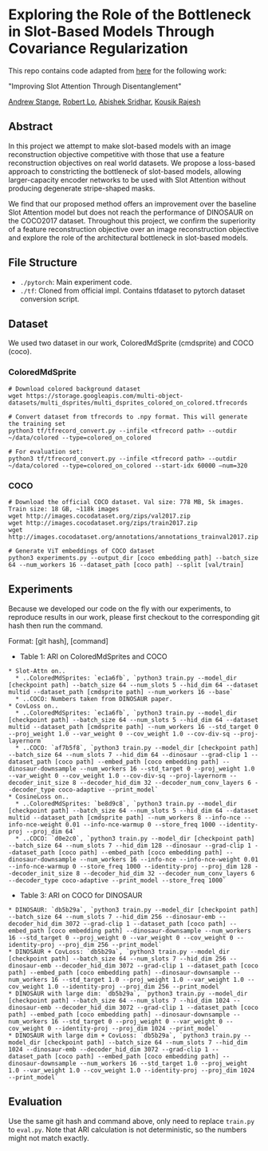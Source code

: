 # Exploring the Role of the Bottleneck in Slot-Based Models Through Covariance Regularization

This repo contains code adapted from [here](https://github.com/evelinehong/slot-attention-pytorch) for the following work:

"Improving Slot Attention Through Disentanglement"

[Andrew Stange](https://www.linkedin.com/in/andrewstange1/), [Robert Lo](https://robertlo.tech), [Abishek Sridhar](https://www.linkedin.com/in/abishek-sridhar5/), [Kousik Rajesh](https://www.linkedin.com/in/kousik-rajesh/)

## Abstract

In this project we attempt to make slot-based models with an image reconstruction objective competitive with those that use a feature reconstruction objectives on real world datasets. We propose a loss-based approach to constricting the bottleneck of slot-based models, allowing larger-capacity encoder networks to be used with Slot Attention without producing degenerate stripe-shaped masks. 
    
We find that our proposed method offers an improvement over the baseline Slot Attention model but does not reach the performance of DINOSAUR on the COCO2017 dataset. Throughout this project, we confirm the superiority of a feature reconstruction objective over an image reconstruction objective and explore the role of the architectural bottleneck in slot-based models.

## File Structure

* `./pytorch`: Main experiment code.
* `./tf`: Cloned from official impl. Contains tfdataset to pytorch dataset conversion script.

## Dataset

We used two dataset in our work, ColoredMdSprite (cmdsprite) and COCO (coco).

### ColoredMdSprite

```
# Download colored background dataset
wget https://storage.googleapis.com/multi-object-datasets/multi_dsprites/multi_dsprites_colored_on_colored.tfrecords

# Convert dataset from tfrecords to .npy format. This will generate the training set
python3 tf/tfrecord_convert.py --infile <tfrecord path> --outdir ~/data/colored --type=colored_on_colored

# For evaluation set:
python3 tf/tfrecord_convert.py --infile <tfrecord path> --outdir ~/data/colored --type=colored_on_colored --start-idx 60000 –num=320
```

### COCO

```
# Download the official COCO dataset. Val size: 778 MB, 5k images. Train size: 18 GB, ~118k images
wget http://images.cocodataset.org/zips/val2017.zip
wget http://images.cocodataset.org/zips/train2017.zip
wget http://images.cocodataset.org/annotations/annotations_trainval2017.zip

# Generate ViT embeddings of COCO dataset
python3 experiments.py --output_dir [coco embedding path] --batch_size 64 --num_workers 16 --dataset_path [coco path] --split [val/train]
```

## Experiments

Because we developed our code on the fly with our experiments, to reproduce results in our work, please first checkout to the corresponding git hash then run the command.

Format: [git hash], [command]

* Table 1: ARI on ColoredMdSprites and COCO
```
* Slot-Attn on..
  * ..ColoredMdSprites: `ec1a6fb`, `python3 train.py --model_dir [checkpoint path] --batch_size 64 --num_slots 5 --hid_dim 64 --dataset multid --dataset_path [cmdsprite path] --num_workers 16 --base`
  * ..COCO: Numbers taken from DINOSAUR paper.
* CovLoss on..
  * ..ColoredMdSprites: `ec1a6fb`, `python3 train.py --model_dir [checkpoint path] --batch_size 64 --num_slots 5 --hid_dim 64 --dataset multid --dataset_path [cmdsprite path] --num_workers 16 --std_target 0 --proj_weight 1.0 --var_weight 0 --cov_weight 1.0 --cov-div-sq --proj-layernorm`
  * ..COCO: `af7b5f8`, `python3 train.py --model_dir [checkpoint path] --batch_size 64 --num_slots 7 --hid_dim 64 --dinosaur --grad-clip 1 --dataset_path [coco path] --embed_path [coco embedding path] --dinosaur-downsample --num_workers 16 --std_target 0 --proj_weight 1.0 --var_weight 0 --cov_weight 1.0 --cov-div-sq --proj-layernorm --decoder_init_size 8 --decoder_hid_dim 32 --decoder_num_conv_layers 6 --decoder_type coco-adaptive --print_model`
* CosineLoss on..
  * ..ColoredMdSprites: `be8d9c8`, `python3 train.py --model_dir [checkpoint path] --batch_size 64 --num_slots 5 --hid_dim 64 --dataset multid --dataset_path [cmdsprite path] --num_workers 8 --info-nce --info-nce-weight 0.01 --info-nce-warmup 0 --store_freq 1000 --identity-proj --proj_dim 64`
  * ..COCO: `d0e2c0`, `python3 train.py --model_dir [checkpoint path] --batch_size 64 --num_slots 7 --hid_dim 128 --dinosaur --grad-clip 1 --dataset_path [coco path] --embed_path [coco embedding path] --dinosaur-downsample --num_workers 16 --info-nce --info-nce-weight 0.01 --info-nce-warmup 0 --store_freq 1000 --identity-proj --proj_dim 128 --decoder_init_size 8 --decoder_hid_dim 32 --decoder_num_conv_layers 6 --decoder_type coco-adaptive --print_model --store_freq 1000`
```

* Table 3: ARI on COCO for DINOSAUR
```
* DINOSAUR: `db5b29a`, `python3 train.py --model_dir [checkpoint path] --batch_size 64 --num_slots 7 --hid_dim 256 --dinosaur-emb --decoder_hid_dim 3072 --grad-clip 1 --dataset_path [coco path] --embed_path [coco embedding path] --dinosaur-downsample --num_workers 16 --std_target 0 --proj_weight 0 --var_weight 0 --cov_weight 0 --identity-proj --proj_dim 256 --print_model`
* DINOSAUR + CovLoss: `db5b29a`, `python3 train.py --model_dir [checkpoint path] --batch_size 64 --num_slots 7 --hid_dim 256 --dinosaur-emb --decoder_hid_dim 3072 --grad-clip 1 --dataset_path [coco path] --embed_path [coco embedding path] --dinosaur-downsample --num_workers 16 --std_target 1.0 --proj_weight 1.0 --var_weight 1.0 --cov_weight 1.0 --identity-proj --proj_dim 256 --print_model`
* DINOSAUR with large dim: `db5b29a`, `python3 train.py --model_dir [checkpoint path] --batch_size 64 --num_slots 7 --hid_dim 1024 --dinosaur-emb --decoder_hid_dim 3072 --grad-clip 1 --dataset_path [coco path] --embed_path [coco embedding path] --dinosaur-downsample --num_workers 16 --std_target 0 --proj_weight 0 --var_weight 0 --cov_weight 0 --identity-proj --proj_dim 1024 --print_model`
* DINOSAUR with large dim + CovLoss: `db5b29a`, `python3 train.py --model_dir [checkpoint path] --batch_size 64 --num_slots 7 --hid_dim 1024 --dinosaur-emb --decoder_hid_dim 3072 --grad-clip 1 --dataset_path [coco path] --embed_path [coco embedding path] --dinosaur-downsample --num_workers 16 --std_target 1.0 --proj_weight 1.0 --var_weight 1.0 --cov_weight 1.0 --identity-proj --proj_dim 1024 --print_model`
```

## Evaluation

Use the same git hash and command above, only need to replace `train.py` to `eval.py`. Note that ARI calculation is not deterministic, so the numbers might not match exactly.
